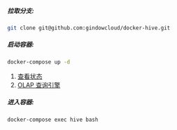 ##### 拉取分支:

```bash
git clone git@github.com:gindowcloud/docker-hive.git
```

##### 启动容器:

```bash
docker-compose up -d
```

1. [查看状态](http://127.0.0.1:9870)
2. [OLAP 查询引擎](http://127.0.0.1:9090)

##### 进入容器:

```bash
docker-compose exec hive bash
```
